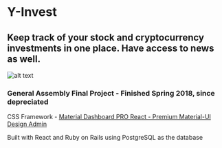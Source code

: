 # Y-Invest

## Keep track of your stock and cryptocurrency investments in one place. Have access to news as well.

![alt text](https://mattesongrossman.com/static/media/Y-Invest.3768a001.png)

### General Assembly Final Project - Finished Spring 2018, since depreciated 

CSS Framework - [Material Dashboard PRO React - Premium Material-UI Design Admin](https://timecreative.github.io/material-dashboard-pro-react/)

Built with React and Ruby on Rails using PostgreSQL as the database 
